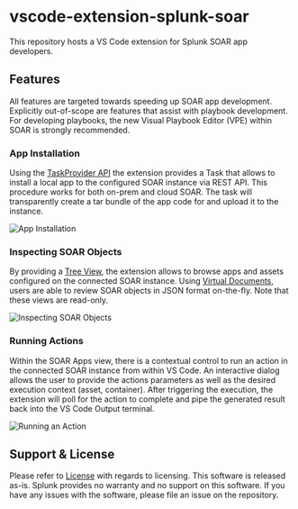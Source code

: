 # vscode-extension-splunk-soar

This repository hosts a VS Code extension for Splunk SOAR app developers. 

## Features

All features are targeted towards speeding up SOAR app development. Explicitly out-of-scope are features that assist with playbook development. For developing playbooks, the new Visual Playbook Editor (VPE) within SOAR is strongly recommended.

### App Installation

Using the [TaskProvider API](https://code.visualstudio.com/api/extension-guides/task-provider) the extension provides a Task that allows to install a local app to the configured SOAR instance via REST API. This procedure works for both on-prem and cloud SOAR. The task will transparently create a tar bundle of the app code for and upload it  to the instance.

![App Installation](https://raw.githubusercontent.com/splunk/vscode-extension-splunk-soar/main/media/appinstall.gif)

### Inspecting SOAR Objects

By providing a [Tree View](https://code.visualstudio.com/api/extension-guides/tree-view), the extension allows to browse apps and assets configured on the connected SOAR instance. Using [Virtual Documents](https://code.visualstudio.com/api/extension-guides/virtual-documents), users are able to review SOAR objects in JSON format on-the-fly. Note that these views are read-only.

![Inspecting SOAR Objects](https://raw.githubusercontent.com/splunk/vscode-extension-splunk-soar/main/media/inspect.gif)


### Running Actions

Within the SOAR Apps view, there is a contextual control to run an action in the connected SOAR instance from within VS Code. An interactive dialog allows the user to provide the actions parameters as well as the desired execution context (asset, container). After triggering the execution, the extension will poll for the action to complete and pipe the generated result back into the VS Code Output terminal.

![Running an Action](https://raw.githubusercontent.com/splunk/vscode-extension-splunk-soar/main/media/actionrun.gif)

## Support & License

Please refer to [License](LICENSE) with regards to licensing. This software is released as-is. Splunk provides no warranty and no support on this software. If you have any issues with the software, please file an issue on the repository.